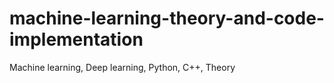# machine-learning-theory-and-code-implementation
Machine learning, Deep learning, Python, C++, Theory

